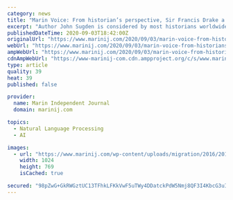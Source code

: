```yaml
---
category: news
title: "Marin Voice: From historian’s perspective, Sir Francis Drake a man to be admired"
excerpt: "Author John Sugden is considered by most historians worldwide to be the foremost authority on Sir Francis Drake in England. His book, “Sir Francis Drake,” is widely accepted to be the most"
publishedDateTime: 2020-09-03T18:42:00Z
originalUrl: "https://www.marinij.com/2020/09/03/marin-voice-from-historians-perspective-sir-francis-drake-a-man-to-be-admired/"
webUrl: "https://www.marinij.com/2020/09/03/marin-voice-from-historians-perspective-sir-francis-drake-a-man-to-be-admired/"
ampWebUrl: "https://www.marinij.com/2020/09/03/marin-voice-from-historians-perspective-sir-francis-drake-a-man-to-be-admired/amp/"
cdnAmpWebUrl: "https://www-marinij-com.cdn.ampproject.org/c/s/www.marinij.com/2020/09/03/marin-voice-from-historians-perspective-sir-francis-drake-a-man-to-be-admired/amp/"
type: article
quality: 39
heat: 39
published: false

provider:
  name: Marin Independent Journal
  domain: marinij.com

topics:
  - Natural Language Processing
  - AI

images:
  - url: "https://www.marinij.com/wp-content/uploads/migration/2016/201610/NEWS_161029987_AR_0_WZPZXXTNYZTQ.jpg?w=1024&h=670"
    width: 1024
    height: 769
    isCached: true

secured: "98pZwG+GkRWGztUC13TFhkLFKkVwF5uTWy4DDatckPdW5Nmj8QF3I4KbcG3uItxF0BUW0GVGsH5Fn/wqgKTQqijL0E8P0QfGujq71IIWuhRvdEXiZoWu317pc6UsOKEfEf6VX5i7sZd6/eUJ1P7Nnw4FXhvsTinzzQBLbRSFrrMcYcQzy3DgdP/cEU3kjNNN+DEf+IRmpM3ogYprrJR8ikExrAayWNZ/RrboSqQTOLeBsrBEmm7w+Ju7fHIm1ewqhOR+NzZhmkoBm/xlrSrcjo4coQstVUOAaquJyUQqTDtBMAl6JKSMcZXFmIJ1im14hODlVWFYvmIuzhzJGlOHFPNRheyUBn70Nj/aGJreECE=;O8s0Ru2AqQUGOnJuKd+ywA=="
---
```


